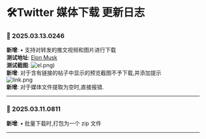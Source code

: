 # **🛠️Twitter 媒体下载 更新日志**

### **📅 2025.03.13.0246**

**新增**: • 支持对转发的推文视频和图片进行下载<br>
**测试地址**: [Elon Musk](https://x.com/elonmusk/status/1899865564773859555) <br>
**测试截图**: ![el.png](https://s2.loli.net/2025/03/13/L5gcNm7XvAGxsnw.png)) <br>
**新增**: 对于含有链接的帖子中显示的预览截图不予下载,并添加提示 <br> ![link.png](https://s2.loli.net/2025/03/13/e4EsrYtjHXRzMTh.png) <br>
**新增**: 对于媒体文件提取为空时,直接报错.<br>

---

### **📅 2025.03.11.0811**

**新增**: • 批量下载时,打包为一个 zip 文件

---
